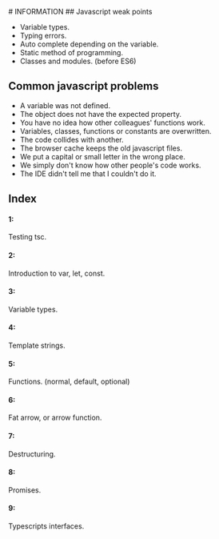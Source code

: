 # INFORMATION
## Javascript weak points

- Variable types.
- Typing errors.
- Auto complete depending on the variable.
- Static method of programming.
- Classes and modules. (before ES6)

## Common javascript problems

- A variable was not defined.
- The object does not have the expected property.
- You have no idea how other colleagues' functions work.
- Variables, classes, functions or constants are overwritten.
- The code collides with another.
- The browser cache keeps the old javascript files.
- We put a capital or small letter in the wrong place.
- We simply don't know how other people's code works.
- The IDE didn't tell me that I couldn't do it.

## Index
#### 1:

Testing tsc.

#### 2:

Introduction to var, let, const.

#### 3:

Variable types.

#### 4:

Template strings.

#### 5:

Functions. (normal, default, optional)

#### 6: 

Fat arrow, or arrow function.

#### 7:

Destructuring.

#### 8:

Promises.

#### 9: 

Typescripts interfaces.